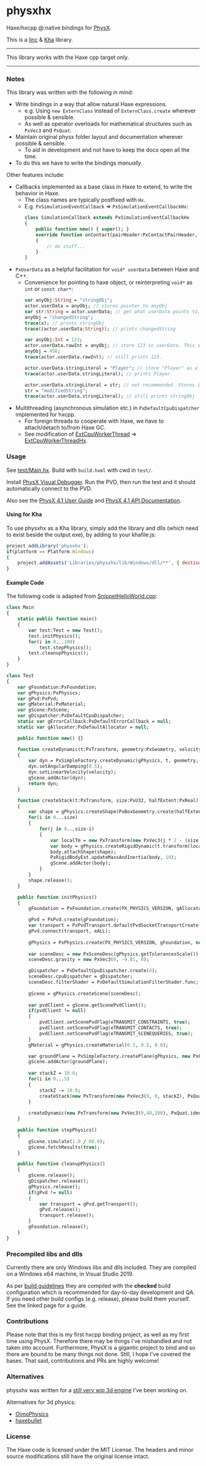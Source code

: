 # physxhx

Haxe/hxcpp @:native bindings for [PhysX](https://github.com/NVIDIAGameWorks/PhysX).

This is a [linc](http://snowkit.github.io/linc/) & [Kha](https://github.com/Kode/Kha) library.

---

This library works with the Haxe cpp target only.

---

### Notes

This library was written with the following in mind:
- Write bindings in a way that allow natural Haxe expressions.
  - e.g. Using `new ExternClass` instead of `ExternClass.create` wherever possible & sensible.
  - As well as operator overloads for mathematical structures such as `PxVec3` and `PxQuat`.
- Maintain original physx folder layout and documentation wherever possible & sensible.
  - To aid in development and not have to keep the docs open all the time.
- To do this we have to write the bindings *manually*.

Other features include:
- Callbacks implemented as a base class in Haxe to extend, to write the behavior in Haxe.
  - The class names are typically postfixed with `Hx`.
  - E.g. `PxSimulationEventCallback` => `PxSimulationEventCallbackHx`:
    ```haxe
    class SimulationCallback extends PxSimulationEventCallbackHx
    {
        public function new() { super(); }
        override function onContact(pairHeader:PxContactPairHeader, pairs:Array<PxContactPair>)
        {
            // do stuff...
        }
    }
    ```
- `PxUserData` as a helpful facilitation for `void* userData` between Haxe and C++.
  - Convenience for pointing to haxe object, or reinterpreting `void*` as `int` or `const char*`: 
    ```haxe
    var anyObj:String = "stringObj";
    actor.userData = anyObj; // stores pointer to anyObj
    var str:String = actor.userData; // get what userData points to, as a String
    anyObj = "changedString";
    trace(x); // prints stringObj
    trace((actor.userData:String)); // prints changedString

    var anyObj:Int = 123;
    actor.userData.rawInt = anyObj; // store 123 in userData. This simply treats the void* as int
    anyObj = 456;
    trace(actor.userData.rawInt); // still prints 123.

    actor.userData.stringLiteral = "Player"; // store "Player" as a const char*
    trace(actor.userData.stringLiteral); // prints Player

    actor.userData.stringLiteral = str; // not recommended. Stores internal data of str, which may get GC'ed and data overwritten
    str = "modifiedString";
    trace(actor.userData.stringLiteral); // still prints stringObj
    ```
- Multithreading (asynchronous simulation etc.) in `PxDefaultCpuDispatcher` implemented for hxcpp.
  - For foreign threads to cooperate with Haxe, we have to attach/detach to/from Haxe GC.
  - See modification of [ExtCpuWorkerThread](https://github.com/NVIDIAGameWorks/PhysX/blob/4.1/physx/source/physxextensions/src/ExtCpuWorkerThread.cpp) => [ExtCpuWorkerThreadHx](src/linc/include/ExtCpuWorkerThreadHx.cpp).

### Usage

See [test/Main.hx](test/Main.hx). Build with `build.hxml` with cwd in `test/`.

Install [PhysX Visual Debugger](https://developer.nvidia.com/physx-visual-debugger).
Run the PVD, then run the test and it should automatically connect to the PVD.

Also see the [PhysX 4.1 User Guide](https://gameworksdocs.nvidia.com/PhysX/4.1/documentation/physxguide/Index.html) and [PhysX 4.1 API Documentation](https://gameworksdocs.nvidia.com/PhysX/4.1/documentation/physxapi/files/index.html).

#### Using for Kha

To use physxhx as a Kha library, simply add the library and dlls (which need to exist beside the output exe), by adding to your khafile.js:
```js
project.addLibrary('physxhx');
if(platform == Platform.Windows)
{
    project.addAssets('Libraries/physxhx/lib/Windows/dll/**', { destination: '', notinlist: true });
}
```

#### Example Code

The following code is adapted from [SnippetHelloWorld.cpp](https://github.com/NVIDIAGameWorks/PhysX/blob/4.1/physx/snippets/snippethelloworld/SnippetHelloWorld.cpp):
```haxe
class Main
{
    static public function main()
    {
        var test:Test = new Test();
        test.initPhysics();
        for(i in 0...100)
            test.stepPhysics();
        test.cleanupPhysics();
    }
}

class Test
{
    var gFoundation:PxFoundation;
    var gPhysics:PxPhysics;
    var gPvd:PxPvd;
    var gMaterial:PxMaterial;
    var gScene:PxScene;
    var gDispatcher:PxDefaultCpuDispatcher;
    static var gErrorCallback:PxDefaultErrorCallback = null;
    static var gAllocator:PxDefaultAllocator = null;

    public function new() {}

    function createDynamic(t:PxTransform, geometry:PxGeometry, velocity:PxVec3):PxRigidDynamic
    {
        var dyn = PxSimpleFactory.createDynamic(gPhysics, t, geometry, gMaterial, 10);
        dyn.setAngularDamping(0.5);
        dyn.setLinearVelocity(velocity);
        gScene.addActor(dyn);
        return dyn;
    }

    function createStack(t:PxTransform, size:PxU32, halfExtent:PxReal)
    {
        var shape = gPhysics.createShape(PxBoxGeometry.create(halfExtent, halfExtent, halfExtent), gMaterial);
        for(i in 0...size)
        {
            for(j in 0...size-i)
            {
                var localTm = new PxTransform(new PxVec3(j * 2 - (size - i), i * 2 + 1, 0) * halfExtent, PxQuat.identity());
                var body = gPhysics.createRigidDynamic(t.transform(localTm));
                body.attachShape(shape);
                PxRigidBodyExt.updateMassAndInertia(body, 10);
                gScene.addActor(body);
            }
        }
        shape.release();
    }

    public function initPhysics()
    {
        gFoundation = PxFoundation.create(PX_PHYSICS_VERSION, gAllocator, gErrorCallback);

        gPvd = PxPvd.create(gFoundation);
        var transport = PxPvdTransport.defaultPvdSocketTransportCreate("127.0.0.1", 5425, 10);
        gPvd.connect(transport, eALL);
    
        gPhysics = PxPhysics.create(PX_PHYSICS_VERSION, gFoundation, new PxTolerancesScale(), true, gPvd);
    
        var sceneDesc = new PxSceneDesc(gPhysics.getTolerancesScale());
        sceneDesc.gravity = new PxVec3(0, -9.81, 0);

        gDispatcher = PxDefaultCpuDispatcher.create(4);
        sceneDesc.cpuDispatcher	= gDispatcher;
        sceneDesc.filterShader = PxDefaultSimulationFilterShader.func;
        
        gScene = gPhysics.createScene(sceneDesc);
    
        var pvdClient = gScene.getScenePvdClient();
        if(pvdClient != null)
        {
            pvdClient.setScenePvdFlag(eTRANSMIT_CONSTRAINTS, true);
            pvdClient.setScenePvdFlag(eTRANSMIT_CONTACTS, true);
            pvdClient.setScenePvdFlag(eTRANSMIT_SCENEQUERIES, true);
        }
        gMaterial = gPhysics.createMaterial(0.5, 0.5, 0.6);

        var groundPlane = PxSimpleFactory.createPlane(gPhysics, new PxPlane(0, 1, 0, 0), gMaterial);
        gScene.addActor(groundPlane);
        
        var stackZ = 10.0;
        for(i in 0...5)
        {
            stackZ -= 10.0;
            createStack(new PxTransform(new PxVec3(0, 0, stackZ), PxQuat.identity()), 10, 2.0);
        }
        
        createDynamic(new PxTransform(new PxVec3(0,40,100), PxQuat.identity()), new PxSphereGeometry(10), new PxVec3(0,-50,-100));
    }

    public function stepPhysics()
    {
        gScene.simulate(1.0 / 60.0);
        gScene.fetchResults(true);
    }

    public function cleanupPhysics()
    {
        gScene.release();
        gDispatcher.release();
        gPhysics.release();
        if(gPvd != null)
        {
            var transport = gPvd.getTransport();
            gPvd.release();
            transport.release();
        }
        gFoundation.release();
    }
}
```

### Precompiled libs and dlls

Currently there are only Windows libs and dlls included. They are compiled on a Windows x64 machine, in Visual Studio 2019.

As per [build guidelines](https://gameworksdocs.nvidia.com/PhysX/4.1/documentation/physxguide/Manual/BuildingWithPhysX.html) they are compiled with the **checked** build configuration which is recommended for day-to-day development and QA. If you need other build configs (e.g. release), please build them yourself. See the linked page for a guide.

### Contributions

Please note that this is my first hxcpp binding project, as well as my first time using PhysX. Therefore there may be things I've mishandled and not taken into account. Furthermore, PhysX is a gigantic project to bind and so there are bound to be many things not done. Still, I hope I've covered the bases. That said, contributions and PRs are highly welcome!

### Alternatives

physxhx was written for a [still very wip 3d engine](https://github.com/undefinist/kappa) I've been working on.

Alternatives for 3d physics:
- [OimoPhysics](https://github.com/saharan/OimoPhysics)
- [haxebullet](https://github.com/armory3d/haxebullet)

### License

The Haxe code is licensed under the MIT License. The headers and minor source modifications still have the original license intact.